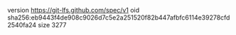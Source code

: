 version https://git-lfs.github.com/spec/v1
oid sha256:eb9443f4de908c9026d7c5e2a251520f82b447afbfc6114e39278cfd2540fa24
size 3277
